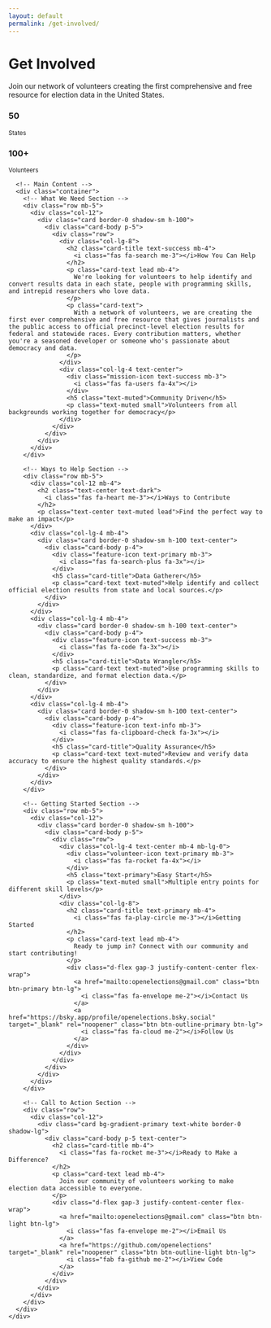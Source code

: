```yaml
---
layout: default
permalink: /get-involved/
---
```


<div class="container-fluid get-involved-page">
  <div class="row">
    <div class="col-12">
      <!-- Hero Section -->
      <div class="about-hero bg-success text-white py-5 mb-5 rounded-3">
        <div class="container">
          <div class="row align-items-center">
            <div class="col-lg-8">
              <h1 class="display-5 fw-bold mb-3">
                <i class="fas fa-hands-helping me-3"></i>
                Get Involved
              </h1>
              <p class="lead mb-4">
                Join our network of volunteers creating the first comprehensive and free resource for election data in the United States.
              </p>
            </div>
            <div class="col-lg-4 text-center">
              <div class="about-stats bg-white bg-opacity-10 rounded-3 p-4">
                <div class="row g-3">
                  <div class="col-6">
                    <h3 class="mb-1">50</h3>
                    <small class="opacity-75">States</small>
                  </div>
                  <div class="col-6">
                    <h3 class="mb-1">100+</h3>
                    <small class="opacity-75">Volunteers</small>
                  </div>
                </div>
              </div>
            </div>
          </div>
        </div>
      </div>

      <!-- Main Content -->
      <div class="container">
        <!-- What We Need Section -->
        <div class="row mb-5">
          <div class="col-12">
            <div class="card border-0 shadow-sm h-100">
              <div class="card-body p-5">
                <div class="row">
                  <div class="col-lg-8">
                    <h2 class="card-title text-success mb-4">
                      <i class="fas fa-search me-3"></i>How You Can Help
                    </h2>
                    <p class="card-text lead mb-4">
                      We're looking for volunteers to help identify and convert results data in each state, people with programming skills, and intrepid researchers who love data.
                    </p>
                    <p class="card-text">
                      With a network of volunteers, we are creating the first ever comprehensive and free resource that gives journalists and the public access to official precinct-level election results for federal and statewide races. Every contribution matters, whether you're a seasoned developer or someone who's passionate about democracy and data.
                    </p>
                  </div>
                  <div class="col-lg-4 text-center">
                    <div class="mission-icon text-success mb-3">
                      <i class="fas fa-users fa-4x"></i>
                    </div>
                    <h5 class="text-muted">Community Driven</h5>
                    <p class="text-muted small">Volunteers from all backgrounds working together for democracy</p>
                  </div>
                </div>
              </div>
            </div>
          </div>
        </div>

        <!-- Ways to Help Section -->
        <div class="row mb-5">
          <div class="col-12 mb-4">
            <h2 class="text-center text-dark">
              <i class="fas fa-heart me-3"></i>Ways to Contribute
            </h2>
            <p class="text-center text-muted lead">Find the perfect way to make an impact</p>
          </div>
          <div class="col-lg-4 mb-4">
            <div class="card border-0 shadow-sm h-100 text-center">
              <div class="card-body p-4">
                <div class="feature-icon text-primary mb-3">
                  <i class="fas fa-search-plus fa-3x"></i>
                </div>
                <h5 class="card-title">Data Gatherer</h5>
                <p class="card-text text-muted">Help identify and collect official election results from state and local sources.</p>
              </div>
            </div>
          </div>
          <div class="col-lg-4 mb-4">
            <div class="card border-0 shadow-sm h-100 text-center">
              <div class="card-body p-4">
                <div class="feature-icon text-success mb-3">
                  <i class="fas fa-code fa-3x"></i>
                </div>
                <h5 class="card-title">Data Wrangler</h5>
                <p class="card-text text-muted">Use programming skills to clean, standardize, and format election data.</p>
              </div>
            </div>
          </div>
          <div class="col-lg-4 mb-4">
            <div class="card border-0 shadow-sm h-100 text-center">
              <div class="card-body p-4">
                <div class="feature-icon text-info mb-3">
                  <i class="fas fa-clipboard-check fa-3x"></i>
                </div>
                <h5 class="card-title">Quality Assurance</h5>
                <p class="card-text text-muted">Review and verify data accuracy to ensure the highest quality standards.</p>
              </div>
            </div>
          </div>
        </div>

        <!-- Getting Started Section -->
        <div class="row mb-5">
          <div class="col-12">
            <div class="card border-0 shadow-sm h-100">
              <div class="card-body p-5">
                <div class="row">
                  <div class="col-lg-4 text-center mb-4 mb-lg-0">
                    <div class="volunteer-icon text-primary mb-3">
                      <i class="fas fa-rocket fa-4x"></i>
                    </div>
                    <h5 class="text-primary">Easy Start</h5>
                    <p class="text-muted small">Multiple entry points for different skill levels</p>
                  </div>
                  <div class="col-lg-8">
                    <h2 class="card-title text-primary mb-4">
                      <i class="fas fa-play-circle me-3"></i>Getting Started
                    </h2>
                    <p class="card-text lead mb-4">
                      Ready to jump in? Connect with our community and start contributing!
                    </p>
                    <div class="d-flex gap-3 justify-content-center flex-wrap">
                      <a href="mailto:openelections@gmail.com" class="btn btn-primary btn-lg">
                        <i class="fas fa-envelope me-2"></i>Contact Us
                      </a>
                      <a href="https://bsky.app/profile/openelections.bsky.social" target="_blank" rel="noopener" class="btn btn-outline-primary btn-lg">
                        <i class="fas fa-cloud me-2"></i>Follow Us
                      </a>
                    </div>
                  </div>
                </div>
              </div>
            </div>
          </div>
        </div>

        <!-- Call to Action Section -->
        <div class="row">
          <div class="col-12">
            <div class="card bg-gradient-primary text-white border-0 shadow-lg">
              <div class="card-body p-5 text-center">
                <h2 class="card-title mb-4">
                  <i class="fas fa-rocket me-3"></i>Ready to Make a Difference?
                </h2>
                <p class="card-text lead mb-4">
                  Join our community of volunteers working to make election data accessible to everyone.
                </p>
                <div class="d-flex gap-3 justify-content-center flex-wrap">
                  <a href="mailto:openelections@gmail.com" class="btn btn-light btn-lg">
                    <i class="fas fa-envelope me-2"></i>Email Us
                  </a>
                  <a href="https://github.com/openelections" target="_blank" rel="noopener" class="btn btn-outline-light btn-lg">
                    <i class="fab fa-github me-2"></i>View Code
                  </a>
                </div>
              </div>
            </div>
          </div>
        </div>
      </div>
    </div>
  </div>
</div>

